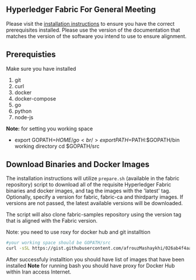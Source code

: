 [//]: # (SPDX-License-Identifier: CC-BY-4.0)

## Hyperledger Fabric For General Meeting

Please visit the [installation instructions](https://hyperledger-fabric.readthedocs.io/en/latest/prereqs.html)
to ensure you have the correct prerequisites installed. Please use the
version of the documentation that matches the version of the software you
intend to use to ensure alignment.

## Prerequisties 

Make sure you have installed 
1. git
2. curl
3. docker
4. docker-compose
5. go
6. python
7. node-js

**Note:** for setting you working space
- export GOPATH=$HOME/go<br/>
export PATH=$PATH:$GOPATH/bin<br/>
working directory cd $GOPATH/src<br/>

## Download Binaries and Docker Images

The installation instructions will utilize `prepare.sh` (available in the fabric repository)
script to download all of the requisite Hyperledger Fabric binaries and docker
images, and tag the images with the 'latest' tag. Optionally,
specify a version for fabric, fabric-ca and thirdparty images. If versions
are not passed, the latest available versions will be downloaded.

The script will also clone fabric-samples repository using the version tag that
is aligned with the Fabric version.

Note: you need to use roxy for docker hub and git installtion

```bash
#your working space should be GOPATH/src
curl -sSL https://gist.githubusercontent.com/afrouzMashaykhi/026ab4f4aa825915c2c9d30001da43d6/raw/7b8746e11f8c59cc25580f6776d1da1665068925/prepare.sh | bash -- 2.0.0 1.4.6 0.4.18

```
After successfuly installtion you should have list of images that have been installed
**Note** for running bash you should have proxy for Docker Hub within Iran access Internet.
